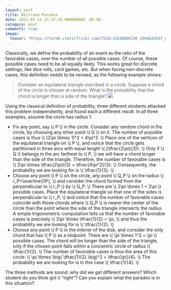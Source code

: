 ```yaml
---
layout: post
title: Bertrand Paradox
date: 2011-01-12 13:37:20.000000000 -05:00
category: post
comments: true
image:
  teaser: "https://farm8.staticflickr.com/7526/15528806130_1944b2d5df_n_d.jpg"
---
```


Classically, we define the probability of an event as the ratio of the favorable cases, over the number of all possible cases.  Of course, these possible cases need to be all equally likely.  This works great for discrete settings, like dice rolls, card games, etc.  But when facing non-discrete cases, this definition needs to be revised, as the following example shows:

> Consider an equilateral triangle inscribed in a circle. Suppose a chord of the circle is chosen at random. What is the probability that the chord is longer than a side of the triangle?
> ![](https://farm8.staticflickr.com/7526/15528806130_1944b2d5df_z_d.jpg)

<!-- <table style="background-color:#F4F5F7;width:100%;border-width:0;">
<tr>
<td style="text-align:center;width:33%;border-width:0;"><a href="http://blancosilva.files.wordpress.com/2011/01/161px-bertrand1-figure-svg.png"><img src="assets/161px-bertrand1-figure-svg.png" alt="" title="161px-Bertrand1-figure.svg" width="100%" /></a>
</td>
<td style="text-align:center;width:33%;border-width:0;"><a href="http://blancosilva.files.wordpress.com/2011/01/161px-bertrand2-figure-svg.png"><img src="assets/161px-bertrand2-figure-svg.png" alt="" title="161px-Bertrand2-figure.svg" width="100%" /></a>
</td>
<td style="text-align:center;width:33%;border-width:0;"><a href="http://blancosilva.files.wordpress.com/2011/01/161px-bertrand3-figure-svg.png"><img src="assets/161px-bertrand3-figure-svg.png" alt="" title="161px-Bertrand3-figure.svg" width="100%" /></a>
</td>
</tr>
<tr>
<td style="text-align:center;border-width:0;">First example</td>
<td style="text-align:center;border-width:0;">Second example</td>
<td style="text-align:center;border-width:0;">Third example</td>
</tr>
</table>
 -->
Using the classical definition of probability, three different students attacked this problem independently, and found each a different result:  In all three examples, assume the circle has radius 1.

* Fix any point, say <span>\\( P \\)</span> in the circle.  Consider any random chord in the circle, by choosing any other point <span>\\( Q \\)</span> on it.  The number of possible cases is thus <span>\\( (2\pi \times 1)^2 = 4\pi^2. \\)</span>  Place one of the vertices of the equilateral triangle on <span>\\( P \\)</span>, and notice that the circle gets partitioned in three arcs with equal length <span>\\( (\tfrac{2\pi}{3}). \\)</span>  Only if <span>\\( Q \\)</span> belongs in the arc farthest to <span>\\( P, \\)</span> we will have a chord longer than the side of the triangle.  Therefore, the number of favorable cases is <span>\\( 2\pi \times \tfrac{2\pi}{3} = \tfrac{4\pi^2}{3}. \\)</span> Consequently, the probability we are looking for is <span>\\( \tfrac{1}{3}. \\)</span></li>
* Choose any point <span>\\( P \\)</span> on the circle, any point <span>\\( Q_P \\)</span> on the radius <span>\\( r_P=\overline{0P}, \\)</span> and consider the chord formed from the perpendicular to <span>\\( r_P \\)</span> by <span>\\( Q_P. \\)</span>  There are <span>\\( 2\pi \times 1 = 2\pi \\)</span> possible cases.  Place the equilateral triangle so that one of the sides is perpendicular to <span>\\( r_P, \\)</span> and notice that the number of favorable cases coincide with those chords where <span>\\( Q_P \\)</span> is nearer the center of the circle than the point where the side of the triangle intersects the radius.  A simple trigonometric computation tells us that the number of favorable cases is precisely <span>\\( 2\pi \times \tfrac{1}{2} = \pi, \\)</span> and thus the probability we are looking for is <span>\\( \tfrac{1}{2}. \\)</span></li>
* Choose any point <span>\\( P \\)</span> in the interior of the disk, and consider the only chord that has <span>\\( P \\)</span> as a midpoint.  There are <span>\\( \pi \times 1^2 = \pi \\)</span> possible cases.  The chord will be longer than the side of the triangle, only if the chosen point falls within a concentric circle of radius <span>\\( \tfrac{1}{2}. \\)</span>  The number of favorable cases is thus the area of this circle: <span>\\( \pi \times \big( \tfrac{1}{2} \big)^2 = \tfrac{\pi}{4}. \\)</span>  The probability we are looking for is in this case <span>\\( \tfrac{1}{4}. \\)</span></li>

The three methods are sound: why did we get different answers?  Which student do you think got it "right"?  Can you explain what the paradox is in this situation?
